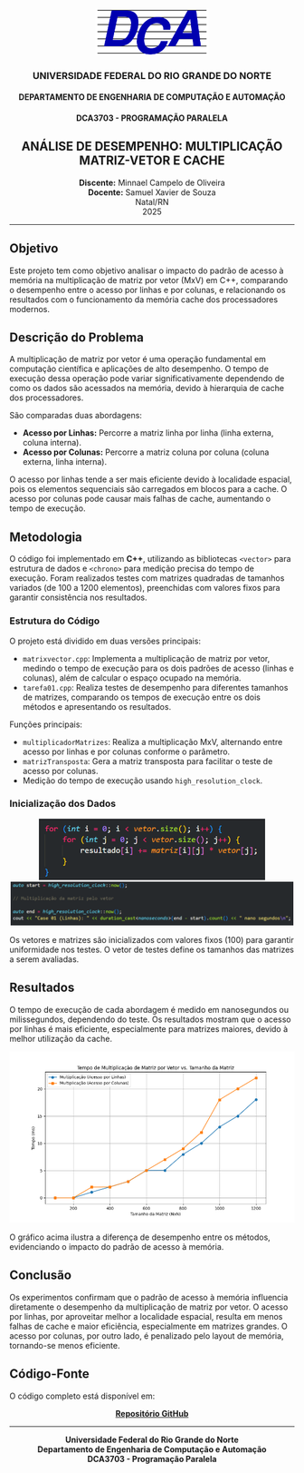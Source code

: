 

<p align="center">
	<img src="./ms2ex21g.png" width="200" />
</p>

<h3 align="center">UNIVERSIDADE FEDERAL DO RIO GRANDE DO NORTE</h3>
<h4 align="center">DEPARTAMENTO DE ENGENHARIA DE COMPUTAÇÃO E AUTOMAÇÃO</h4>
<h4 align="center">DCA3703 - PROGRAMAÇÃO PARALELA</h4>

<h2 align="center">ANÁLISE DE DESEMPENHO: MULTIPLICAÇÃO MATRIZ-VETOR E CACHE</h2>

<p align="center">
	<strong>Discente:</strong> Minnael Campelo de Oliveira<br>
	<strong>Docente:</strong> Samuel Xavier de Souza<br>
	Natal/RN<br>
	2025
</p>

---

## Objetivo

Este projeto tem como objetivo analisar o impacto do padrão de acesso à memória na multiplicação de matriz por vetor (MxV) em C++, comparando o desempenho entre o acesso por linhas e por colunas, e relacionando os resultados com o funcionamento da memória cache dos processadores modernos.

## Descrição do Problema

A multiplicação de matriz por vetor é uma operação fundamental em computação científica e aplicações de alto desempenho. O tempo de execução dessa operação pode variar significativamente dependendo de como os dados são acessados na memória, devido à hierarquia de cache dos processadores.

São comparadas duas abordagens:

- **Acesso por Linhas:** Percorre a matriz linha por linha (linha externa, coluna interna).
- **Acesso por Colunas:** Percorre a matriz coluna por coluna (coluna externa, linha interna).

O acesso por linhas tende a ser mais eficiente devido à localidade espacial, pois os elementos sequenciais são carregados em blocos para a cache. O acesso por colunas pode causar mais falhas de cache, aumentando o tempo de execução.

## Metodologia

O código foi implementado em **C++**, utilizando as bibliotecas `<vector>` para estrutura de dados e `<chrono>` para medição precisa do tempo de execução. Foram realizados testes com matrizes quadradas de tamanhos variados (de 100 a 1200 elementos), preenchidas com valores fixos para garantir consistência nos resultados.

### Estrutura do Código

O projeto está dividido em duas versões principais:

- `matrixvector.cpp`: Implementa a multiplicação de matriz por vetor, medindo o tempo de execução para os dois padrões de acesso (linhas e colunas), além de calcular o espaço ocupado na memória.
- `tarefa01.cpp`: Realiza testes de desempenho para diferentes tamanhos de matrizes, comparando os tempos de execução entre os dois métodos e apresentando os resultados.

Funções principais:

- `multiplicadorMatrizes`: Realiza a multiplicação MxV, alternando entre acesso por linhas e por colunas conforme o parâmetro.
- `matrizTransposta`: Gera a matriz transposta para facilitar o teste de acesso por colunas.
- Medição do tempo de execução usando `high_resolution_clock`.

### Inicialização dos Dados

<p align="center">
	<img src="./gubvm2cf.png" width="400" />
	<img src="./sf2zemt3.png" width="500" />
</p>

Os vetores e matrizes são inicializados com valores fixos (100) para garantir uniformidade nos testes. O vetor de testes define os tamanhos das matrizes a serem avaliadas.

## Resultados

O tempo de execução de cada abordagem é medido em nanosegundos ou milissegundos, dependendo do teste. Os resultados mostram que o acesso por linhas é mais eficiente, especialmente para matrizes maiores, devido à melhor utilização da cache.

<p align="center">
	<img src="./fwmvegz4.png" width="600" />
</p>

O gráfico acima ilustra a diferença de desempenho entre os métodos, evidenciando o impacto do padrão de acesso à memória.

## Conclusão

Os experimentos confirmam que o padrão de acesso à memória influencia diretamente o desempenho da multiplicação de matriz por vetor. O acesso por linhas, por aproveitar melhor a localidade espacial, resulta em menos falhas de cache e maior eficiência, especialmente em matrizes grandes. O acesso por colunas, por outro lado, é penalizado pelo layout de memória, tornando-se menos eficiente.

## Código-Fonte

O código completo está disponível em:

<p align="center">
	<a href="https://github.com/Minnael/PROGRAMACAO-PARALELA/tree/master/TAREFA%201"><strong>Repositório GitHub</strong></a>
</p>

---

<p align="center">
	<strong>Universidade Federal do Rio Grande do Norte</strong><br>
	<strong>Departamento de Engenharia de Computação e Automação</strong><br>
	<strong>DCA3703 - Programação Paralela</strong>
</p>
